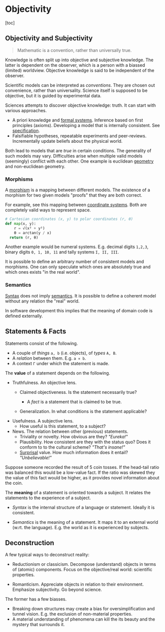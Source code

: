 # Objectivity

[toc]

## Objectivity and Subjectivity

> Mathematic is a convention, rather than universally true.

Knowledge is often split up into objective and subjective knowledge. The latter is dependent on the observer, which is a person with a biassed (limited) worldview. Objective knowledge is said to be independent of the observer. 

Scientific models can be interpreted as *conventions*. They are chosen out convenience, rather than universality. Science itself is supposed to be objective, but it is guided by experimental data.

Sciences attempts to discover objective knowledge: truth. It can start with various approaches.

- A priori knowledge and [formal systems](https://en.wikipedia.org/wiki/Formal_system). Inference based on first principles (axioms). Developing a model that is internally consistent. See [specification](https://en.wikipedia.org/wiki/Algebraic_specification).
- Falsifiable hypotheses, repeatable experiments and peer-reviews. Incrementally update beliefs about the physical world.

Both lead to models that are *true* in certain conditions. The generality of such models may vary. Difficulties arise when multiple valid models (seemingly) conflict with each other. One example is euclidean [geometry](https://en.wikipedia.org/wiki/Geometry) and non-euclidean geometry.



### Morphisms

A [morphism](https://en.wikipedia.org/wiki/Morphism) is a mapping between different models. The existence of a morphism for two given models "proofs" that they are both correct.

For example, see this mapping between [coordinate systems](https://en.wikipedia.org/wiki/Cartesian_coordinate_system). Both are completely valid ways to represent space.

```py
# Cartesian coordinates (x, y) to polar coordinates (r, θ)
def map(x, y):
	r = √(x² + y²)
	θ = arctan(y / x)
  return (r, θ)
```

Another example would be numeral systems. E.g. decimal digits `1,2,3`, binary digits `0, 1, 10, 11` and tally systems `I, II, III`.

It is possible to define an arbitrary number of consistent models and morphisms. One can only speculate which ones are absolutely true and which ones exists "in the real world".



### Semantics

[Syntax](https://en.wikipedia.org/wiki/Syntax) does not imply [semantics](https://en.wikipedia.org/wiki/Semantics). It is possible to define a coherent model without any relation the "real" world.

In software development this implies that the meaning of domain code is defined externally.



## Statements & Facts

Statements consist of the following.

- A couple of *things* `a, b` (i.e. objects), of *types* `A, B`.
- A *relation* between them. E.g. `a ∝ b`.
- A context `Γ` under which the statement is made.

The **value** of a statement depends on the following.

- Truthfulness. An objective lens.
  - Claimed objectiveness. Is the statement necessarily true?
    - A *fact* is a statement that is claimed to be true.

  - Generalization. In what conditions is the statement applicable?
- Usefulness. A subjective lens.
  - How useful is this statement, to a subject?
- News. The relation between other (previous) statements.
  - Triviality or novelty. How obvious are they? *"Eureka!"*
  - Plausibility. How consistent are they with the status quo? Does it conform to to the cultural scheme? *"That's insane!"*
  - [Surprisal](https://en.wikipedia.org/wiki/Entropy_(information_theory)) value. How much information does it entail? *"Unbelievable!"*


Suppose someone recorded the result of 5 coin tosses. If the head-tail ratio was balanced this would be a low-value fact. If the ratio was skewed they the value of this fact would be higher, as it provides novel information about the coin.

The **meaning** of a statement is oriented towards a subject. It relates the statements to the experience of a subject.

- *Syntax* is the internal structure of a language or statement. Ideally it is consistent.

- *Semantics* is the meaning of a statement. It maps it to an external world (w.rt. the language). E.g. the world as it is experienced by subjects.



## Deconstruction

A few typical ways to deconstruct reality:

- Reductionism or classicism. Decompose (understand) objects in terms of (atomic) components. Focus on the objective/real world: scientific properties.
  
- Romanticism. Appreciate objects in relation to their environment. Emphasize subjectivity. Go beyond science.

The former has a few biasses.

- Breaking down structures may create a bias for oversimplification and tunnel vision. E.g. the exclusion of non-material properties.
- A material understanding of phenomena can kill the its beauty and the mystery that surrounds it.

